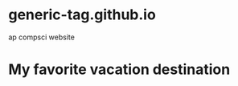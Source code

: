 # generic-tag.github.io
ap compsci website

<!DOCTYPE html>

<html>
<!-- AT LEAST 2 images, 2 headings, Link to another page. Topic: planes/photos/me/something else ig-->
<!-- procrastination jumpscare -->
<!-- Look thru old laptop to find that one photo of plane on sunset -->
<!-- I might just do everything on like thursday or smth -->
<body>
	<h1>My favorite vacation destination</h1>
	
</body>

</html>
